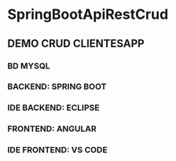 # SpringBootApiRestCrud
## DEMO CRUD CLIENTESAPP
### BD MYSQL
### BACKEND: SPRING BOOT
### IDE BACKEND: ECLIPSE
### FRONTEND: ANGULAR
### IDE FRONTEND: VS CODE
